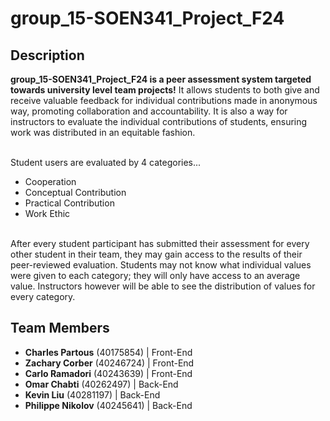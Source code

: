 # group_15-SOEN341_Project_F24

## Description
**group_15-SOEN341_Project_F24 is a peer assessment system targeted towards university level team projects!** It allows students to both give and receive valuable feedback for individual contributions made in anonymous way, promoting collaboration and accountability. It is also a way
for instructors to evaluate the individual contributions of students, ensuring work was
distributed in an equitable fashion.
<br><br>

Student users are evaluated by 4 categories...
- Cooperation
- Conceptual Contribution
- Practical Contribution 
- Work Ethic
<br><br>

After every student participant has submitted their assessment for every other student in their team, they may gain access to the results of their peer-reviewed evaluation. Students may not know what individual values were given to each category; they will only have access to an average value. Instructors however will be able to see the distribution of values for every category.

## Team Members <br>
  - **Charles Partous** (40175854) | Front-End
  - **Zachary Corber** (40246724) | Front-End
  - **Carlo Ramadori** (40243639) | Front-End
  - **Omar Chabti** (40262497) | Back-End
  - **Kevin Liu** (40281197) | Back-End
  - **Philippe Nikolov** (40245641) | Back-End
